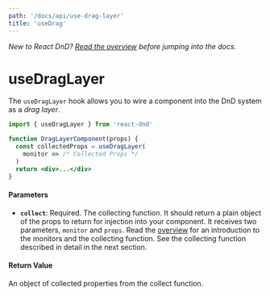 ```yaml
---
path: '/docs/api/use-drag-layer'
title: 'useDrag'
---
```


<!--alex disable hook -->

_New to React DnD? [Read the overview](/docs/overview) before jumping into the docs._

# useDragLayer

The `useDragLayer` hook allows you to wire a component into the DnD system as a _drag layer_.

```jsx
import { useDragLayer } from 'react-dnd'

function DragLayerComponent(props) {
  const collectedProps = useDragLayer(
    monitor => /* Collected Props */
  )
  return <div>...</div>
}
```

#### Parameters

- **`collect`**: Required. The collecting function. It should return a plain object of the props to return for injection into your component. It receives two parameters, `monitor` and `props`. Read the [overview](/docs/overview) for an introduction to the monitors and the collecting function. See the collecting function described in detail in the next section.

#### Return Value

An object of collected properties from the collect function.
